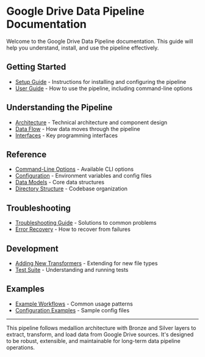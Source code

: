 # Google Drive Data Pipeline Documentation

Welcome to the Google Drive Data Pipeline documentation. This guide will help you understand, install, and use the pipeline effectively.

## Getting Started

- [Setup Guide](setup.md) - Instructions for installing and configuring the pipeline
- [User Guide](user_guide.md) - How to use the pipeline, including command-line options

## Understanding the Pipeline

- [Architecture](architecture.md) - Technical architecture and component design
- [Data Flow](architecture.md#data-flow) - How data moves through the pipeline
- [Interfaces](architecture.md#key-interfaces) - Key programming interfaces

## Reference

- [Command-Line Options](user_guide.md#command-line-options) - Available CLI options
- [Configuration](setup.md#configuration) - Environment variables and config files
- [Data Models](architecture.md#data-models) - Core data structures
- [Directory Structure](architecture.md#directory-structure) - Codebase organization

## Troubleshooting

- [Troubleshooting Guide](troubleshooting.md) - Solutions to common problems
- [Error Recovery](troubleshooting.md#recovery-strategies) - How to recover from failures

## Development

- [Adding New Transformers](architecture.md#extensibility) - Extending for new file types
- [Test Suite](../tests/README.md) - Understanding and running tests

## Examples

- [Example Workflows](user_guide.md#common-workflows) - Common usage patterns
- [Configuration Examples](user_guide.md#example-configuration-file) - Sample config files

---

This pipeline follows medallion architecture with Bronze and Silver layers to extract, transform, and load data from Google Drive sources. It's designed to be robust, extensible, and maintainable for long-term data pipeline operations. 